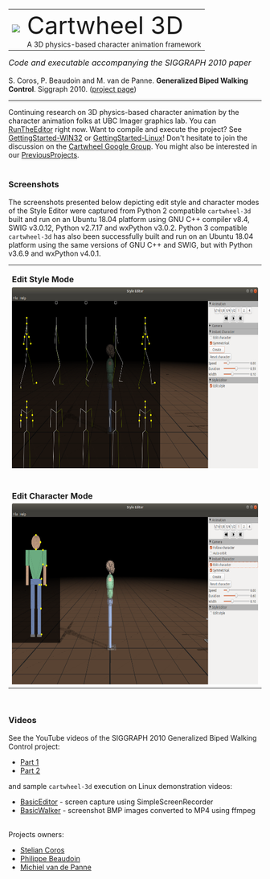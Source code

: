 <!-- allowed_elements ["<div>", "<img>", "<br>", "<table>", "<tr>", "<td>", "<font>", "<i>", "<b>"] -->
 <table border="0" valign="MIDDLE">
  <tr>
   <td>
    <img src="./web/vitruvian-man.jpg" />
   </td>
   <td>
    <font size="8">Cartwheel 3D</font><br>
    A 3D physics-based character animation framework
   </td>
  </tr>
 </table>

 <font size="3"><i>Code and executable accompanying the SIGGRAPH 2010 paper</i></font><br /><br>
S. Coros, P. Beaudoin and M. van de Panne. <b>Generalized Biped Walking Control</b>. Siggraph 2010. ([project page](http://cs.ubc.ca/~van/papers/2010-TOG-gbwc/index.html))

---

Continuing research on 3D physics-based character animation by the character animation folks at UBC Imager graphics lab. You can [RunTheEditor](./wiki/RunTheEditor.md) right now. Want to compile and execute the project? See [GettingStarted-WIN32](./wiki/GettingStarted-WIN32.md) or [GettingStarted-Linux](./wiki/GettingStarted-Linux.md)! Don't hesitate to join the discussion on the [Cartwheel Google Group](https://groups.google.com/g/cartwheel-3d?pli=1). You might also be interested in our [PreviousProjects](./wiki/PreviousProjects.md).<br><br>

### Screenshots ###

The screenshots presented below depicting edit style and character modes of the Style Editor were captured from Python 2 compatible `cartwheel-3d` built and run on an Ubuntu 18.04 platform using GNU C++ compiler v8.4, SWIG v3.0.12, Python v2.7.17 and wxPython v3.0.2. Python 3 compatible `cartwheel-3d` has also been successfully built and run on an Ubuntu 18.04 platform using the same versions of GNU C++ and SWIG, but with Python v3.6.9 and wxPython v4.0.1.

 <div margin="0px" align="left">
  <table border="0" valign="MIDDLE">
   <tr>
    <td>
     <br><font size="3"><b>Edit Style Mode</b></font>
    </td>
   </tr>
   <tr>
    <td>
     <img src="./web/editStyleModeScreenshot.png" width="640" height="360" alt="Cartwheel-3d Edit Style Mode Screenshot"/>
    </td>
   </tr>
   <tr>
    <td>
     <br><font size="3"><b><br>Edit Character Mode</b></font>
    </td>
   </tr>
   <tr>
    <td>
     <img src="./web/editCharacterModeScreenshot.png" width="640" height="360" alt="Cartwheel-3d Edit Character Mode Screenshot"/>
    </td>
   </tr>
  </table>
 </div><br>

### Videos ###

See the YouTube videos of the SIGGRAPH 2010 Generalized Biped Walking Control project:

  * [Part 1](https://www.youtube.com/watch?v=lOxeyyooDmw)
  * [Part 2](https://www.youtube.com/watch?v=MHj8RDfyqP0)

and sample `cartwheel-3d` execution on Linux demonstration videos:

  * [BasicEditor](https://youtu.be/pgX6k8qZzKI) - screen capture using SimpleScreenRecorder
  * [BasicWalker](https://youtu.be/6bCgt1Kw17w) - screenshot BMP images converted to MP4 using ffmpeg<BR><RB>

<br>
Projects owners:

 * [Stelian Coros](http://crl.ethz.ch/people/coros/index.html)
 * [Philippe Beaudoin](https://scholar.google.ca/citations?user=SUbqiqwAAAAJ&hl=en)
 * [Michiel van de Panne](http://cs.ubc.ca/~van)
